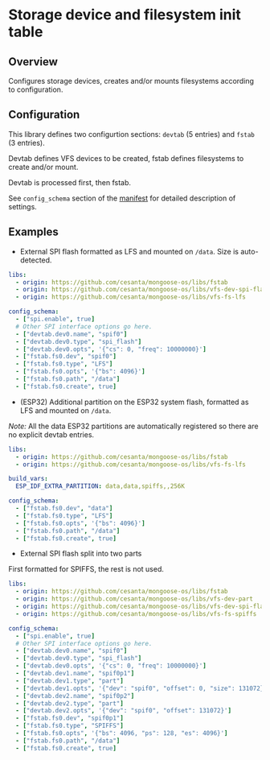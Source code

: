 # Storage device and filesystem init table

## Overview

Configures storage devices, creates and/or mounts filesystems according to configuration.

## Configuration

This library defines two configurtion sections: `devtab` (5 entries) and `fstab` (3 entries).

Devtab defines VFS devices to be created, fstab defines filesystems to create and/or mount.

Devtab is processed first, then fstab.

See `config_schema` section of the [manifest](mos.yml) for detailed description of settings.

## Examples

 * External SPI flash formatted as LFS and mounted on `/data`. Size is auto-detected.

```yaml
libs:
  - origin: https://github.com/cesanta/mongoose-os/libs/fstab
  - origin: https://github.com/cesanta/mongoose-os/libs/vfs-dev-spi-flash
  - origin: https://github.com/cesanta/mongoose-os/libs/vfs-fs-lfs

config_schema:
  - ["spi.enable", true]
  # Other SPI interface options go here.
  - ["devtab.dev0.name", "spif0"]
  - ["devtab.dev0.type", "spi_flash"]
  - ["devtab.dev0.opts", '{"cs": 0, "freq": 10000000}']
  - ["fstab.fs0.dev", "spif0"]
  - ["fstab.fs0.type", "LFS"]
  - ["fstab.fs0.opts", '{"bs": 4096}']
  - ["fstab.fs0.path", "/data"]
  - ["fstab.fs0.create", true]
```

 * (ESP32) Additional partition on the ESP32 system flash, formatted as LFS and mounted on `/data`.

_Note:_ All the data ESP32 partitions are automatically registered so there are no explicit devtab entries.

```yaml
libs:
  - origin: https://github.com/cesanta/mongoose-os/libs/fstab
  - origin: https://github.com/cesanta/mongoose-os/libs/vfs-fs-lfs

build_vars:
  ESP_IDF_EXTRA_PARTITION: data,data,spiffs,,256K

config_schema:
  - ["fstab.fs0.dev", "data"]
  - ["fstab.fs0.type", "LFS"]
  - ["fstab.fs0.opts", '{"bs": 4096}']
  - ["fstab.fs0.path", "/data"]
  - ["fstab.fs0.create", true]
```

 * External SPI flash split into two parts

First formatted for SPIFFS, the rest is not used.

```yaml
libs:
  - origin: https://github.com/cesanta/mongoose-os/libs/fstab
  - origin: https://github.com/cesanta/mongoose-os/libs/vfs-dev-part
  - origin: https://github.com/cesanta/mongoose-os/libs/vfs-dev-spi-flash
  - origin: https://github.com/cesanta/mongoose-os/libs/vfs-fs-spiffs

config_schema:
  - ["spi.enable", true]
  # Other SPI interface options go here.
  - ["devtab.dev0.name", "spif0"]
  - ["devtab.dev0.type", "spi_flash"]
  - ["devtab.dev0.opts", '{"cs": 0, "freq": 10000000}']
  - ["devtab.dev1.name", "spif0p1"]
  - ["devtab.dev1.type", "part"]
  - ["devtab.dev1.opts", '{"dev": "spif0", "offset": 0, "size": 131072}']
  - ["devtab.dev2.name", "spif0p2"]
  - ["devtab.dev2.type", "part"]
  - ["devtab.dev2.opts", '{"dev": "spif0", "offset": 131072}']
  - ["fstab.fs0.dev", "spif0p1"]
  - ["fstab.fs0.type", "SPIFFS"]
  - ["fstab.fs0.opts", '{"bs": 4096, "ps": 128, "es": 4096}']
  - ["fstab.fs0.path", "/data"]
  - ["fstab.fs0.create", true]
```
